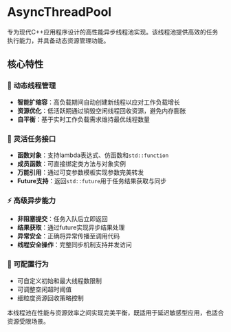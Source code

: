 # AsyncThreadPool

专为现代C++应用程序设计的高性能异步线程池实现。该线程池提供高效的任务执行能力，并具备动态资源管理功能。

## 核心特性

### 🚀 **动态线程管理**
- **智能扩缩容**：高负载期间自动创建新线程以应对工作负载增长
- **资源优化**：低活跃期通过销毁空闲线程回收资源，避免内存膨胀
- **自平衡**：基于实时工作负载需求维持最优线程数量

### 🎯 **灵活任务接口**
- **函数对象**：支持lambda表达式、仿函数和`std::function`
- **成员函数**：可直接绑定类方法与对象实例
- **万能引用**：通过可变参数模板实现参数完美转发
- **Future支持**：返回`std::future`用于任务结果获取与同步

### ⚡ **高级异步能力**
- **非阻塞提交**：任务入队后立即返回
- **结果获取**：通过future实现异步结果处理
- **异常安全**：正确将异常传播至调用代码
- **线程安全操作**：完整同步机制支持并发访问

### 🔧 **可配置行为**
- 可自定义初始和最大线程数限制
- 可调整空闲超时阈值
- 细粒度资源回收策略控制

本线程池在性能与资源效率之间实现完美平衡，既适用于延迟敏感型应用，也适合资源受限场景。
